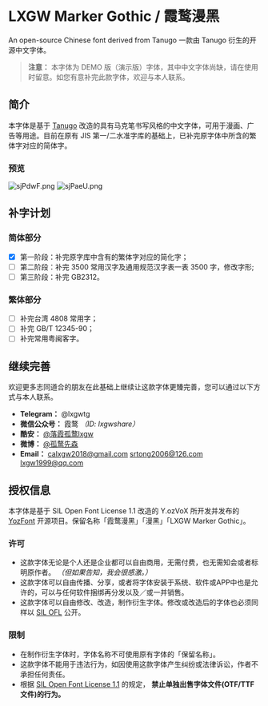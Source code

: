 # LXGW Marker Gothic / 霞鹜漫黑
An open-source Chinese font derived from Tanugo 一款由 Tanugo 衍生的开源中文字体。

> **注意：**
> 本字体为 DEMO 版（演示版）字体，其中中文字体尚缺，请在使用时留意。如您有意补完此款字体，欢迎与本人联系。

## 简介
本字体是基于 [Tanugo](https://tanukifont.com/) 改造的具有马克笔书写风格的中文字体，可用于漫画、广告等用途。目前在原有 JIS 第一/二水准字库的基础上，已补完原字体中所含的繁体字对应的简体字。
### 预览
![sjPdwF.png](https://s3.ax1x.com/2021/01/26/sjPdwF.png)
![sjPaeU.png](https://s3.ax1x.com/2021/01/26/sjPaeU.png)
## 补字计划
### 简体部分
- [x] 第一阶段：补完原字库中含有的繁体字对应的简化字；
- [ ] 第二阶段：补完 3500 常用汉字及通用规范汉字表一表 3500 字，修改字形; 
- [ ] 第三阶段：补完 GB2312。
### 繁体部分 
- [ ] 补完台湾 4808 常用字；
- [ ] 补完 GB/T 12345-90；
- [ ] 补完常用粤闽客字。

## 继续完善
欢迎更多志同道合的朋友在此基础上继续让这款字体更臻完善，您可以通过以下方式与本人联系。
- **Telegram：** @lxgwtg
- **微信公众号：** 霞鹜 *（ID: lxgwshare）*
- **酷安：** [@落霞孤鹜lxgw](https://www.coolapk.com/u/633884)
- **微博：** [@孤鹜先森](https://weibo.com/6624339726)
- **Email：** calxgw2018@gmail.com srtong2006@126.com lxgw1999@qq.com

## 授权信息
本字体是基于 SIL Open Font License 1.1 改造的 Y.ozVoX 所开发并发布的 [YozFont](http://yozvox.web.fc2.com) 开源项目。保留名称「霞鹜漫黑」「漫黑」「LXGW Marker Gothic」。
### 许可
- 这款字体无论是个人还是企业都可以自由商用，无需付费，也无需知会或者标明原作者。 *（但如果告知，我会很感激。）*
- 这款字体可以自由传播、分享，或者将字体安装于系统、软件或APP中也是允许的，可以与任何软件捆绑再分发以及／或一并销售。
- 这款字体可以自由修改、改造，制作衍生字体。修改或改造后的字体也必须同样以 [SIL OFL](https://scripts.sil.org/OFL) 公开。
### 限制
- 在制作衍生字体时，字体名称不可使用原有字体的「保留名称」。
- 这款字体不能用于违法行为，如因使用这款字体产生纠纷或法律诉讼，作者不承担任何责任。
- 根据 [SIL Open Font License 1.1](https://scripts.sil.org/OFL) 的规定， **禁止单独出售字体文件(OTF/TTF文件)的行为。**
